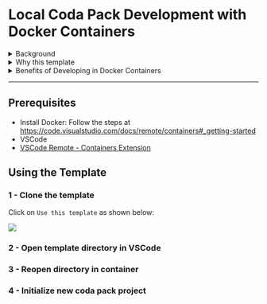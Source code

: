 # Local Coda Pack Development with Docker Containers

<details>
  <summary>Background</summary>
For large coda packs, developing locally is more productive than using Coda Pack Studio. Straight out of Coda Docs, here are some benefits: 

* You can use your own code editing tools, such as Visual Studio Code.
* You can use your own version control system, such as GitHub.
* You can use popular JavaScript libraries1, such as those in NPM.

However, the biggest benefit is the instant feedback loop for testing your code. 
</details>

<details>
  <summary>Why this template</summary>
  
Sadly, installing dependencies for Coda SDK on my local machine was very cumbersome and couldn't get it to fully work. If you're on Windows like me, then you'll even have tougher time.

This template aims to remove all the headache by requiring you to only have the following two dependencies: 

* Docker 
* VSCode

VSCode allows you to develop directly inside a docker container. Therefore, this template contains docker configurations that has all the nessesary dependencies to develop Coda Packs locally. 
</details>

<details>
  <summary>Benefits of Developing in Docker Containers</summary>
  
TBD 
</details>

---

## Prerequisites

* Install Docker: Follow the steps at https://code.visualstudio.com/docs/remote/containers#_getting-started
* VSCode
* [VSCode Remote - Containers Extension](https://marketplace.visualstudio.com/items?itemName=ms-vscode-remote.remote-containers) 

## Using the Template 

### 1 - Clone the  template

Click on `Use this template` as shown below: 

![](https://user-images.githubusercontent.com/3461501/181458534-fa965a5d-b4ac-4693-99d1-651e2f780e64.png)

### 2 - Open template directory in VSCode

### 3 - Reopen directory in container 

### 4 - Initialize new coda pack project
